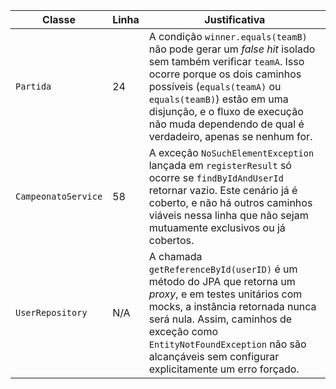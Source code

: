 | Classe              | Linha | Justificativa                                                                                                                                                                                                                                                                                          |
| ------------------- | ----- | ------------------------------------------------------------------------------------------------------------------------------------------------------------------------------------------------------------------------------------------------------------------------------------------------------ |
| `Partida`           | 24    | A condição `winner.equals(teamB)` não pode gerar um *false hit* isolado sem também verificar `teamA`. Isso ocorre porque os dois caminhos possíveis (`equals(teamA)` ou `equals(teamB)`) estão em uma disjunção, e o fluxo de execução não muda dependendo de qual é verdadeiro, apenas se nenhum for. |
| `CampeonatoService` | 58    | A exceção `NoSuchElementException` lançada em `registerResult` só ocorre se `findByIdAndUserId` retornar vazio. Este cenário já é coberto, e não há outros caminhos viáveis nessa linha que não sejam mutuamente exclusivos ou já cobertos.                                                            |
| `UserRepository`    | N/A   | A chamada `getReferenceById(userID)` é um método do JPA que retorna um *proxy*, e em testes unitários com mocks, a instância retornada nunca será nula. Assim, caminhos de exceção como `EntityNotFoundException` não são alcançáveis sem configurar explicitamente um erro forçado.                   |
